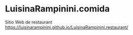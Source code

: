 # LuisinaRampinini.comida
Sitio Web de restaurant
 https://luisinarampinini.github.io/LuisinaRampinini.restaurant/
